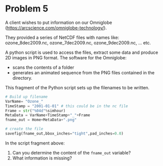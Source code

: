 # Problem 5

A client wishes to put information on our Omniglobe (https://arcscience.com/omniglobe-technology/). 

They provided a series of NetCDF files with names like: ozone_8dec2009.nc, ozone_7dec2009.nc, ozone_9dec2009.nc, ... etc.

A python script is used to access the files, extract some data and produce 2D images in PNG format.
The software for the Omniglobe:

- scans the contents of a folder
- generates an animated sequence from the PNG files contained in the directory.

This fragment of the Python script sets up the filenames to be written.

```python
# Build up filename
VarName= "Ozone_"
TimeStamp = "2001-01-01" # this could be in the nc file
Frame = str("%04d"%simhour)
MetaData = VarName+TimeStamp+"_"+Frame
fname_out = Home+MetaData+".png"

# create the file
savefig(fname_out,bbox_inches="tight",pad_inches=0.0)
```

In the script fragment above:

1. Can you determine the content of the `fname_out` variable?
2. What information is missing?
